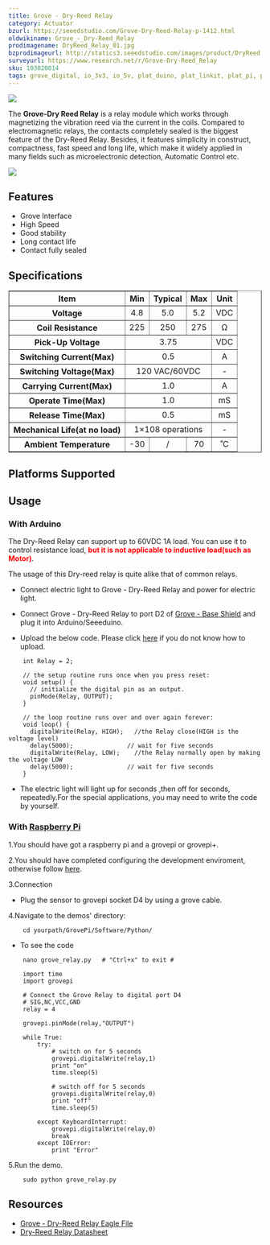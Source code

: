 ```yaml
---
title: Grove - Dry-Reed Relay
category: Actuator
bzurl: https://seeedstudio.com/Grove-Dry-Reed-Relay-p-1412.html
oldwikiname: Grove_-_Dry-Reed_Relay
prodimagename: DryReed_Relay_01.jpg
bzprodimageurl: http://statics3.seeedstudio.com/images/product/DryReed Relay.jpg
surveyurl: https://www.research.net/r/Grove-Dry-Reed_Relay
sku: 103020014
tags: grove_digital, io_3v3, io_5v, plat_duino, plat_linkit, plat_pi, plat_bbg, plat_wio
---
```


![](/assets/Grove-Dry-Reed_Relay/img/DryReed_Relay_01.jpg)

The **Grove-Dry Reed Relay** is a relay module which works through magnetizing the vibration reed via the current in the coils. Compared to electromagnetic relays, the contacts completely sealed is the biggest feature of the Dry-Reed Relay. Besides, it features simplicity in construct, compactness, fast speed and long life, which make it widely applied in many fields such as microelectronic detection, Automatic Control etc.


[![](/assets/common/Get_One_Now_Banner.png)](http://www.seeedstudio.com/Grove-Dry-Reed-Relay-p-1412.html)

Features
-------

-   Grove Interface
-   High Speed
-   Good stability
-   Long contact life
-   Contact fully sealed

Specifications
-------------

<table border="1" cellspacing="0" width="80%">
<tr>
<th scope="col">
Item
</th>
<th scope="col">
Min
</th>
<th scope="col">
Typical
</th>
<th scope="col">
Max
</th>
<th scope="col">
Unit
</th>
</tr>
<tr align="center">
<th scope="row">
Voltage
</th>
<td>
4.8
</td>
<td>
5.0
</td>
<td>
5.2
</td>
<td>
VDC
</td>
</tr>
<tr align="center">
<th scope="row">
Coil Resistance
</th>
<td>
225
</td>
<td>
250
</td>
<td>
275
</td>
<td>
Ω
</td>
</tr>
<tr align="center">
<th scope="row">
Pick-Up Voltage
</th>
<td colspan="3">
3.75
</td>
<td>
VDC
</td>
</tr>
<tr align="center">
<th scope="row">
Switching Current(Max)
</th>
<td colspan="3">
0.5
</td>
<td>
A
</td>
</tr>
<tr align="center">
<th scope="row">
Switching Voltage(Max)
</th>
<td colspan="3">
120 VAC/60VDC
</td>
<td>
-
</td>
</tr>
<tr align="center">
<th scope="row">
Carrying Current(Max)
</th>
<td colspan="3">
1.0
</td>
<td>
A
</td>
</tr>
<tr align="center">
<th scope="row">
Operate Time(Max)
</th>
<td colspan="3">
1.0
</td>
<td>
mS
</td>
</tr>
<tr align="center">
<th scope="row">
Release Time(Max)
</th>
<td colspan="3">
0.5
</td>
<td>
mS
</td>
</tr>
<tr align="center">
<th scope="row">
Mechanical Life(at no load)
</th>
<td colspan="3">
1×108 operations
</td>
<td>
-
</td>
</tr>
<tr align="center">
<th scope="row">
Ambient Temperature
</th>
<td>
-30
</td>
<td>
/
</td>
<td>
70
</td>
<td>
˚C
</td>
</tr>
</table>

Platforms Supported
-------------------

Usage
-----

### With Arduino

The Dry-Reed Relay can support up to 60VDC 1A load. You can use it to control resistance load,<font color="red"> **but it is not applicable to inductive load(such as Motor)**</font>.

The usage of this Dry-reed relay is quite alike that of common relays.

-   Connect electric light to Grove - Dry-Reed Relay and power for electric light.
-   Connect Grove - Dry-Reed Relay to port D2 of [Grove - Base Shield](/Grove-Base_Shield "Grove - Base Shield") and plug it into Arduino/Seeeduino.

-   Upload the below code. Please click [here](/Upload_Code) if you do not know how to upload.

```
    int Relay = 2;

    // the setup routine runs once when you press reset:
    void setup() {                
      // initialize the digital pin as an output.
      pinMode(Relay, OUTPUT);     
    }

    // the loop routine runs over and over again forever:
    void loop() {
      digitalWrite(Relay, HIGH);   //the Relay close(HIGH is the voltage level)
      delay(5000);               // wait for five seconds
      digitalWrite(Relay, LOW);    //the Relay normally open by making the voltage LOW
      delay(5000);               // wait for five seconds
    }
```

-   The electric light will light up for seconds ,then off for seconds, repeatedly.For the special applications, you may need to write the code by yourself.

### With [Raspberry Pi](/GrovePiPlus "GrovePi+")

1.You should have got a raspberry pi and a grovepi or grovepi+.

2.You should have completed configuring the development enviroment, otherwise follow [here](/GrovePiPlus#Introducing_the_GrovePi.2B).

3.Connection

-   Plug the sensor to grovepi socket D4 by using a grove cable.

4.Navigate to the demos' directory:
```
    cd yourpath/GrovePi/Software/Python/
```

-   To see the code
```
    nano grove_relay.py   # "Ctrl+x" to exit #
```
```
    import time
    import grovepi

    # Connect the Grove Relay to digital port D4
    # SIG,NC,VCC,GND
    relay = 4

    grovepi.pinMode(relay,"OUTPUT")

    while True:
        try:
            # switch on for 5 seconds
            grovepi.digitalWrite(relay,1)
            print "on"
            time.sleep(5)

            # switch off for 5 seconds
            grovepi.digitalWrite(relay,0)
            print "off"
            time.sleep(5)

        except KeyboardInterrupt:
            grovepi.digitalWrite(relay,0)
            break
        except IOError:
            print "Error"
```

5.Run the demo.
```
    sudo python grove_relay.py
```

Resources
--------

- [Grove - Dry-Reed Relay Eagle File](/assets/Grove-Dry-Reed_Relay/res/Grove-Dry-Reed_Relay_Eagle_File.zip)
- [Dry-Reed Relay Datasheet](/assets/Grove-Dry-Reed_Relay/res/Dry-Reed_Relay_Datasheet.pdf)

<!-- This Markdown file was created from http://www.seeedstudio.com/wiki/Grove_-_Dry-Reed_Relay -->
